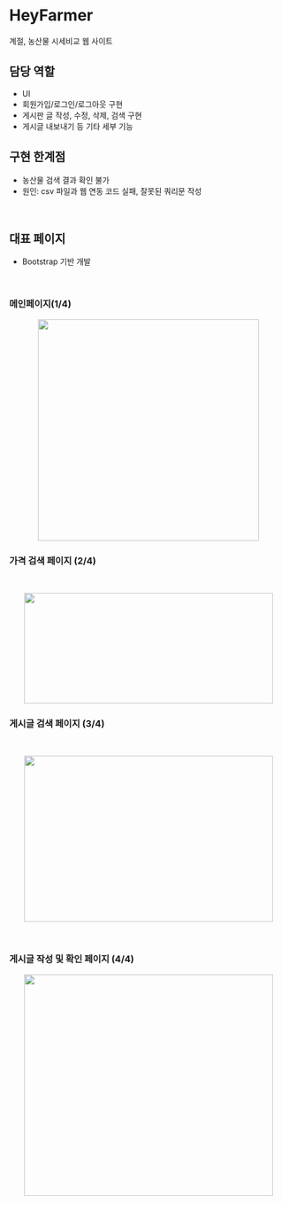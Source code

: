 # HeyFarmer

계절, 농산물 시세비교 웹 사이트 

## 담당 역할  
- UI 
- 회원가입/로그인/로그아웃 구현 
- 게시판 글 작성, 수정, 삭제, 검색 구현
- 게시글 내보내기 등 기타 세부 기능 

## 구현 한계점 
- 농산물 검색 결과 확인 불가
- 원인: csv 파일과 웹 연동 코드 실패, 잘못된 쿼리문 작성 


<br/> 

## 대표 페이지 

- Bootstrap 기반 개발  
<br/>

### 메인페이지(1/4) 

<p align = "center">
  <img src = "https://user-images.githubusercontent.com/65939546/160149802-3e7df647-808a-45e5-b080-0bde856c860b.png" width ="400" height = "400"/></p>
  
### 가격 검색 페이지 (2/4) 

  <br/>
  <p align = "center">
  <img src = "https://user-images.githubusercontent.com/65939546/160153068-85dbb669-65f6-4255-96aa-e7909fb35e3a.png" width ="450" height = "200"/></p>

### 게시글 검색 페이지 (3/4) 

  <br/>
<p align = "center">
  <img src = "https://user-images.githubusercontent.com/65939546/160153176-609a07fd-7317-4111-8da9-784a19354f82.png" width ="450" height = "300"/></p>
   <br/>
   
### 게시글 작성 및 확인 페이지 (4/4) 

<p align = "center">
  <img src = "https://user-images.githubusercontent.com/65939546/160153104-0263180a-9b1d-4661-81c1-50a334c74f22.png" width ="450" height = "400"/></p>

